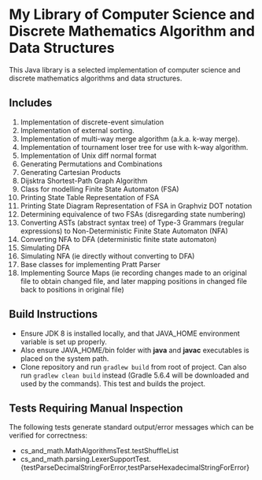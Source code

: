# My Library of Computer Science and Discrete Mathematics Algorithm and Data Structures

This Java library is a selected implementation of computer science and discrete mathematics algorithms and data structures.

## Includes

  1. Implementation of discrete-event simulation
  1. Implementation of external sorting.
  1. Implementation of multi-way merge algorithm (a.k.a. k-way merge).
  1. Implementation of tournament loser tree for use with k-way algorithm.
  1. Implementation of Unix diff normal format
  1. Generating Permutations and Combinations
  1. Generating Cartesian Products
  1. Dijsktra Shortest-Path Graph Algorithm
  1. Class for modelling Finite State Automaton (FSA)
  1. Printing State Table Representation of FSA
  1. Printing State Diagram Representation of FSA in Graphviz DOT notation
  1. Determining equivalence of two FSAs (disregarding state numbering)
  1. Converting ASTs (abstract syntax tree) of Type-3 Grammars (regular expressions) to Non-Deterministic Finite State Automaton (NFA)
  1. Converting NFA to DFA (deterministic finite state automaton)
  1. Simulating DFA
  1. Simulating NFA (ie directly without converting to DFA)
  1. Base classes for implementing Pratt Parser
  1. Implementing Source Maps (ie recording changes made to an original file to obtain changed file, and later mapping positions in changed file back to positions in original file)
  

## Build Instructions

   * Ensure JDK 8 is installed locally, and that JAVA_HOME environment variable is set up properly.
   * Also ensure JAVA_HOME/bin folder with **java** and **javac** executables is placed on the system path.
   * Clone repository and run `gradlew build` from root of project. Can also run `gradlew clean build` instead (Gradle 5.6.4 will be downloaded and used by the commands). This test and builds the project.

## Tests Requiring Manual Inspection

The following tests generate standard output/error messages which can be verified for correctness:

   * cs_and_math.MathAlgorithmsTest.testShuffleList
   * cs_and_math.parsing.LexerSupportTest.{testParseDecimalStringForError,testParseHexadecimalStringForError}


